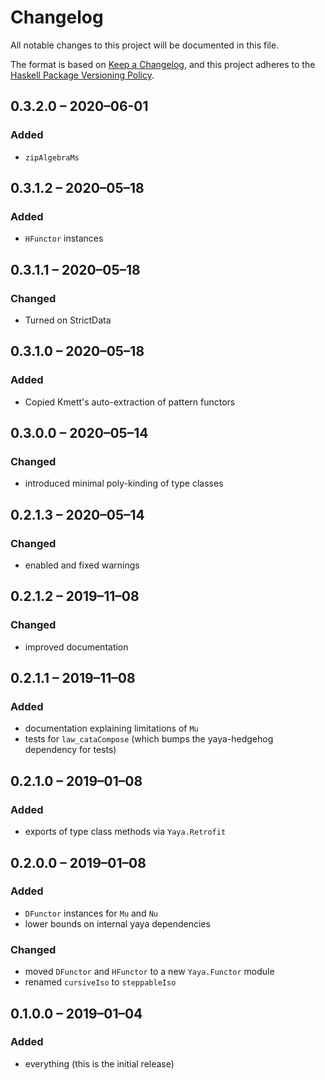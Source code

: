 # Changelog
All notable changes to this project will be documented in this file.

The format is based on [Keep a Changelog](https://keepachangelog.com/en/1.0.0/),
and this project adheres to the [Haskell Package Versioning Policy](https://pvp.haskell.org/).

## 0.3.2.0 – 2020–06-01
### Added
- `zipAlgebraMs`

## 0.3.1.2 – 2020–05–18
### Added
- `HFunctor` instances

## 0.3.1.1 – 2020–05–18
### Changed
- Turned on StrictData

## 0.3.1.0 – 2020–05–18
### Added
- Copied Kmett's auto-extraction of pattern functors

## 0.3.0.0 – 2020–05–14
### Changed
- introduced minimal poly-kinding of type classes

## 0.2.1.3 – 2020–05–14
### Changed
- enabled and fixed warnings

## 0.2.1.2 – 2019–11–08
### Changed
- improved documentation

## 0.2.1.1 – 2019–11–08
### Added
- documentation explaining limitations of `Mu`
- tests for `law_cataCompose` (which bumps the yaya-hedgehog dependency for tests)

## 0.2.1.0 – 2019–01–08
### Added
- exports of type class methods via `Yaya.Retrofit`

## 0.2.0.0 – 2019–01–08
### Added
- `DFunctor` instances for `Mu` and `Nu`
- lower bounds on internal yaya dependencies

### Changed
- moved `DFunctor` and `HFunctor` to a new `Yaya.Functor` module
- renamed `cursiveIso` to `steppableIso`

## 0.1.0.0 – 2019–01–04
### Added
- everything (this is the initial release)
